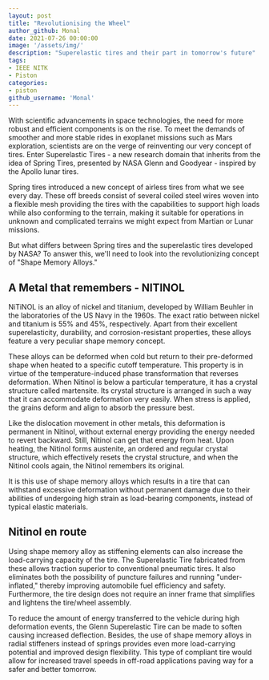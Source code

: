 ```yaml
---
layout: post
title: "Revolutionising the Wheel"
author_github: Monal
date: 2021-07-26 00:00:00
image: '/assets/img/'
description: "Superelastic tires and their part in tomorrow's future"
tags:
- IEEE NITK
- Piston
categories:
- piston
github_username: 'Monal'
---
```


With scientific advancements in space technologies, the need for more robust and efficient components is on the rise. To meet the demands of smoother and more stable rides in exoplanet missions such as Mars exploration, scientists are on the verge of reinventing our very concept of tires. Enter Superelastic Tires - a new research domain that inherits from the idea of Spring Tires, presented by NASA Glenn and Goodyear - inspired by the Apollo lunar tires.

Spring tires introduced a new concept of airless tires from what we see every day. These off breeds consist of several coiled steel wires woven into a flexible mesh providing the tires with the capabilities to support high loads while also conforming to the terrain, making it suitable for operations in unknown and complicated terrains we might expect from Martian or Lunar missions.

But what differs between Spring tires and the superelastic tires developed by NASA? To answer this, we'll need to look into the revolutionizing concept of "Shape Memory Alloys."

## A Metal that remembers - NITINOL

NiTiNOL is an alloy of nickel and titanium, developed by William Beuhler in the laboratories of the US Navy in the 1960s. The exact ratio between nickel and titanium is 55% and 45%, respectively. Apart from their excellent superelasticity, durability, and corrosion-resistant properties, these alloys feature a very peculiar shape memory concept.

These alloys can be deformed when cold but return to their pre-deformed shape when heated to a specific cutoff temperature. This property is in virtue of the temperature-induced phase transformation that reverses deformation. When Nitinol is below a particular temperature, it has a crystal structure called martensite. Its crystal structure is arranged in such a way that it can accommodate deformation very easily. When stress is applied, the grains deform and align to absorb the pressure best.

Like the dislocation movement in other metals, this deformation is permanent in Nitinol, without external energy providing the energy needed to revert backward. Still, Nitinol can get that energy from heat. Upon heating, the Nitinol forms austenite, an ordered and regular crystal structure, which effectively resets the crystal structure, and when the Nitinol cools again, the Nitinol remembers its original.

It is this use of shape memory alloys which results in a tire that can withstand excessive deformation without permanent damage due to their abilities of undergoing high strain as load-bearing components, instead of typical elastic materials.

## Nitinol en route

Using shape memory alloy as stiffening elements can also increase the load-carrying capacity of the tire. The Superelastic Tire fabricated from these allows traction superior to conventional pneumatic tires. It also eliminates both the possibility of puncture failures and running "under-inflated," thereby improving automobile fuel efficiency and safety. Furthermore, the tire design does not require an inner frame that simplifies and lightens the tire/wheel assembly.

To reduce the amount of energy transferred to the vehicle during high deformation events, the Glenn Superelastic Tire can be made to soften causing increased deflection. Besides, the use of shape memory alloys in radial stiffeners instead of springs provides even more load-carrying potential and improved design flexibility. This type of compliant tire would allow for increased travel speeds in off-road applications paving way for a safer and better tomorrow.
